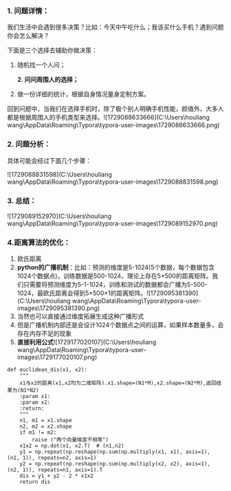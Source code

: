 ### 1. 问题详情：

我们生活中会遇到很多决策？比如：今天中午吃什么；我该买什么手机？遇到问题你会怎么解决？

下面是三个选择去辅助你做决策：

1. 随机找一个人问；

   **2. 问问周围人的选择；**

3. 做一份详细的统计，根据自身情况量身定制方案。

回到问题中，当我们在选择手机时，除了极个别人明确手机性能，颜值外，大多人都是根据周围人的手机类型来选择。![1729088633666](C:\Users\houliang wang\AppData\Roaming\Typora\typora-user-images\1729088633666.png)

### 2. 问题分析：

具体可能会经过下面几个步骤：

![1729088831598](C:\Users\houliang wang\AppData\Roaming\Typora\typora-user-images\1729088831598.png)

### 3. 总结：

![1729089152970](C:\Users\houliang wang\AppData\Roaming\Typora\typora-user-images\1729089152970.png)

### 4.距离算法的优化：

1. 欧氏距离
2. **python的广播机制**：比如：预测的维度是5-1024(5个数据，每个数据包含1024个数据点)，训练数据是500-1024，理论上存在5×500的距离矩阵。我们只需要将预测维度为5-1-1024，训练和测试的数据都会广播为5-500-1024，最欧氏距离会得到5×500×1的距离矩阵。![1729095381390](C:\Users\houliang wang\AppData\Roaming\Typora\typora-user-images\1729095381390.png)
3. 当然也可以直接通过维度拓展生成这种广播形式
4. 但是广播机制内部还是会设计1024个数据点之间的运算，如果样本数量多，会存在内存不足的现象
5. **直接利用公式**![1729177020107](C:\Users\houliang wang\AppData\Roaming\Typora\typora-user-images\1729177020107.png)

```
def euclidean_dis(x1, x2):
    """
    x1与x2的距离(x1,x2均为二维矩阵).x1.shape=(N1*M),x2.shape=(N2*M),返回结果为(N1*N2)
    :param x1:
    :param x2:
    :return:
    """
    n1, m1 = x1.shape
    n2, m2 = x2.shape
    if m1 != m2:
        raise ("两个向量维度不相等")
    x1x2 = np.dot(x1, x2.T)  # (n1,n2)
    y1 = np.repeat(np.reshape(np.sum(np.multiply(x1, x1), axis=1), (n1, 1)), repeats=n2, axis=1)
    y2 = np.repeat(np.reshape(np.sum(np.multiply(x2, x2), axis=1), (n2, 1)), repeats=n1, axis=1).T
    dis = y1 + y2 - 2 * x1x2
    return dis
```

